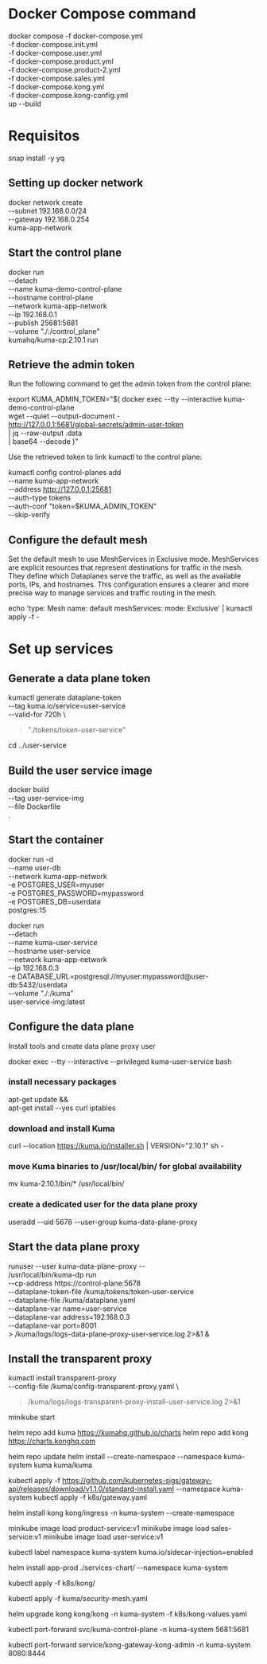 # Docker Compose command

docker compose -f docker-compose.yml \
               -f docker-compose.init.yml \
               -f docker-compose.user.yml \
               -f docker-compose.product.yml \
               -f docker-compose.product-2.yml \
               -f docker-compose.sales.yml \
               -f docker-compose.kong.yml \
               -f docker-compose.kong-config.yml \
               up --build


# Requisitos

snap install -y yq


## Setting up docker network
docker network create \
  --subnet 192.168.0.0/24 \
  --gateway 192.168.0.254 \
  kuma-app-network

## Start the control plane
docker run \
  --detach \
  --name kuma-demo-control-plane \
  --hostname control-plane \
  --network kuma-app-network \
  --ip 192.168.0.1 \
  --publish 25681:5681 \
  --volume "./:/control_plane" \
  kumahq/kuma-cp:2.10.1 run


## Retrieve the admin token

Run the following command to get the admin token from the control plane:

export KUMA_ADMIN_TOKEN="$( 
  docker exec --tty --interactive kuma-demo-control-plane \
    wget --quiet --output-document - \
    http://127.0.0.1:5681/global-secrets/admin-user-token \
    | jq --raw-output .data \
    | base64 --decode
)"

Use the retrieved token to link kumactl to the control plane:

kumactl config control-planes add \
  --name kuma-app-network \
  --address http://127.0.0.1:25681 \
  --auth-type tokens \
  --auth-conf "token=$KUMA_ADMIN_TOKEN" \
  --skip-verify

## Configure the default mesh
Set the default mesh to use MeshServices in Exclusive mode. MeshServices are explicit resources that represent destinations for traffic in the mesh. They define which Dataplanes serve the traffic, as well as the available ports, IPs, and hostnames. This configuration ensures a clearer and more precise way to manage services and traffic routing in the mesh.

echo 'type: Mesh
name: default
meshServices:
  mode: Exclusive' | kumactl apply -f -


# Set up services

## Generate a data plane token

kumactl generate dataplane-token \
  --tag kuma.io/service=user-service \
  --valid-for 720h \
  > "./tokens/token-user-service"


cd ../user-service
## Build the user service image

docker build \
  --tag user-service-img \
  --file Dockerfile \
  .

## Start the container

docker run -d \
  --name user-db \
  --network kuma-app-network \
  -e POSTGRES_USER=myuser \
  -e POSTGRES_PASSWORD=mypassword \
  -e POSTGRES_DB=userdata \
  postgres:15

docker run \
  --detach \
  --name kuma-user-service \
  --hostname user-service \
  --network kuma-app-network \
  --ip 192.168.0.3 \
  -e DATABASE_URL=postgresql://myuser:mypassword@user-db:5432/userdata \
  --volume "./:/kuma" \
  user-service-img:latest

## Configure the data plane
Install tools and create data plane proxy user

docker exec --tty --interactive --privileged kuma-user-service bash

### install necessary packages
apt-get update && \
  apt-get install --yes curl iptables
      
### download and install Kuma
curl --location https://kuma.io/installer.sh | VERSION="2.10.1" sh -
      
### move Kuma binaries to /usr/local/bin/ for global availability
mv kuma-2.10.1/bin/* /usr/local/bin/
      
### create a dedicated user for the data plane proxy
useradd --uid 5678 --user-group kuma-data-plane-proxy

## Start the data plane proxy

runuser --user kuma-data-plane-proxy -- \
  /usr/local/bin/kuma-dp run \
    --cp-address https://control-plane:5678 \
    --dataplane-token-file /kuma/tokens/token-user-service \
    --dataplane-file /kuma/dataplane.yaml \
    --dataplane-var name=user-service \
    --dataplane-var address=192.168.0.3 \
    --dataplane-var port=8001 \
    > /kuma/logs/logs-data-plane-proxy-user-service.log 2>&1 &

## Install the transparent proxy

kumactl install transparent-proxy \
  --config-file /kuma/config-transparent-proxy.yaml \
  > /kuma/logs/logs-transparent-proxy-install-user-service.log 2>&1












minikube start



helm repo add kuma https://kumahq.github.io/charts
helm repo add kong https://charts.konghq.com

helm repo update
helm install --create-namespace --namespace kuma-system kuma kuma/kuma

kubectl apply -f https://github.com/kubernetes-sigs/gateway-api/releases/download/v1.1.0/standard-install.yaml --namespace kuma-system
kubectl apply -f k8s/gateway.yaml

helm install kong kong/ingress -n kuma-system --create-namespace 

<!-- 
export PROXY_IP=$(kubectl get svc --namespace kuma-system kong-gateway-proxy -o jsonpath='{.status.loadBalancer.ingress[0].ip}')
echo $PROXY_IP 
-->

minikube image load product-service:v1
minikube image load sales-service:v1
minikube image load user-service:v1

kubectl label namespace kuma-system kuma.io/sidecar-injection=enabled

helm install app-prod ./services-chart/ --namespace kuma-system
<!--
helm upgrade app-prod ./services-chart/ --namespace kuma-system
-->

kubectl apply -f k8s/kong/

<!-- 
curl -i $PROXY_IP/products 
kubectl get ing -n kuma-system
-->

kubectl apply -f kuma/security-mesh.yaml


helm upgrade kong kong/kong -n kuma-system -f k8s/kong-values.yaml


kubectl port-forward svc/kuma-control-plane -n kuma-system 5681:5681

kubectl port-forward service/kong-gateway-kong-admin -n kuma-system 8080:8444

